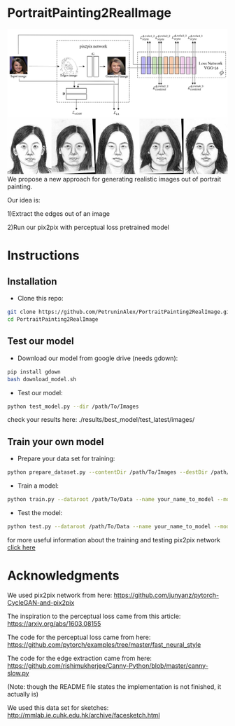 # PortraitPainting2RealImage
<img src='images/model_image.JPG'>
<img src='images/generated_images.gif'>
We propose a new approach for generating realistic images out of portrait painting.

Our idea is:

1)Extract the edges out of an image

2)Run our pix2pix with perceptual loss pretrained model

# Instructions
## Installation
- Clone this repo:
```bash
git clone https://github.com/PetruninAlex/PortraitPainting2RealImage.git
cd PortraitPainting2RealImage
```
## Test our model
- Download our model from google drive (needs gdown): 
```bash
pip install gdown
bash download_model.sh
```
- Test our model:
```bash
python test_model.py --dir /path/To/Images
```
check your results here: ./results/best_model/test_latest/images/
## Train your own model
- Prepare your data set for training:
```bash
python prepare_dataset.py --contentDir /path/To/Images --destDir /path/To/Save 
```
- Train a model:
```bash
python train.py --dataroot /path/To/Data --name your_name_to_model --model pix2pix --direction BtoA --lambda_L1 lambda_l1 --lambda_content_low lambda_content_low --lambda_content_deep lambda_content_deep --lambda_style lambda_style
```
- Test the model:
```bash
python test.py --dataroot /path/To/Data --name your_name_to_model --model pix2pix --direction BtoA
```
for more useful information about the training and testing pix2pix network [click here](https://github.com/junyanz/pytorch-CycleGAN-and-pix2pix/blob/master/docs/tips.md)
# Acknowledgments
We used pix2pix network from here: https://github.com/junyanz/pytorch-CycleGAN-and-pix2pix

The inspiration to the perceptual loss came from this article: https://arxiv.org/abs/1603.08155

The code for the perceptual loss came from here: https://github.com/pytorch/examples/tree/master/fast_neural_style

The code for the edge extraction came from here: https://github.com/rishimukherjee/Canny-Python/blob/master/canny-slow.py

(Note: though the README file states the implementation is not finished, it actually is)

We used this data set for sketches: http://mmlab.ie.cuhk.edu.hk/archive/facesketch.html
